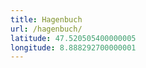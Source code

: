 ```yaml
---
title: Hagenbuch
url: /hagenbuch/
latitude: 47.520505400000005
longitude: 8.888292700000001
---
```


